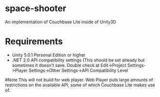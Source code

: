 # space-shooter
An implementation of Couchbase Lite inside of Unity3D

# Requirements
- Unity 5.0.1 Personal Edition or higher
- .NET 2.0 API compatibility settings (This should be set already but sometimes it doesn't save.  Double check at Edit->Project Settings->Player Settings->Other Settings->API Compatibility Level

#Note
This will not build for web player.  Web Player puts large amounts of restrictions on the available API, some of which Couchbase Lite makes use of.
